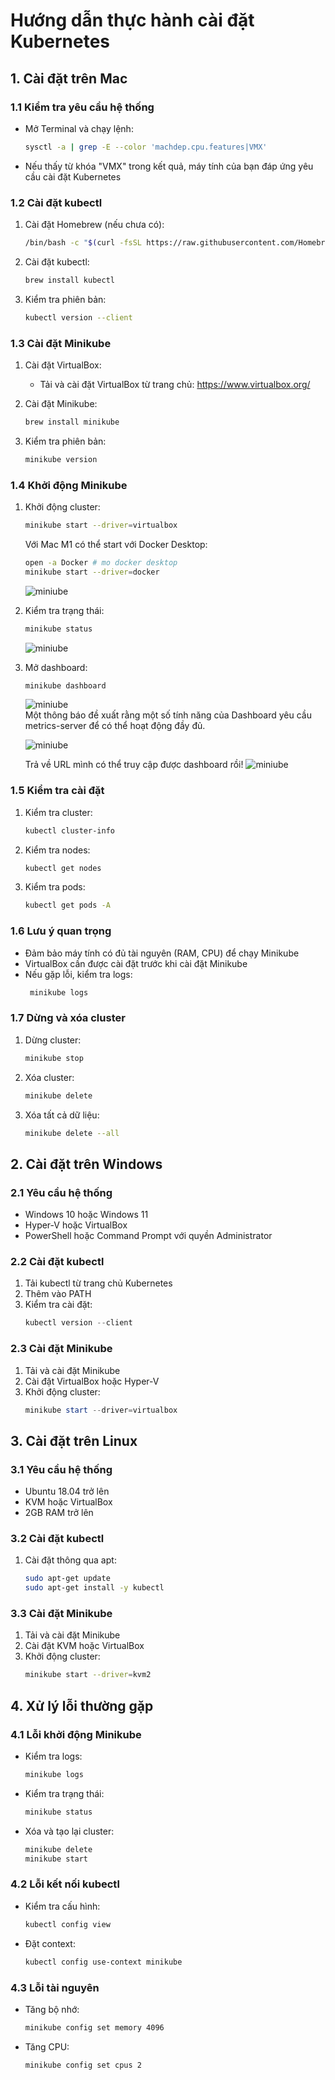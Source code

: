 # Hướng dẫn thực hành cài đặt Kubernetes

## 1. Cài đặt trên Mac

### 1.1 Kiểm tra yêu cầu hệ thống
- Mở Terminal và chạy lệnh:
  ```bash
  sysctl -a | grep -E --color 'machdep.cpu.features|VMX'
  ```
- Nếu thấy từ khóa "VMX" trong kết quả, máy tính của bạn đáp ứng yêu cầu cài đặt Kubernetes

### 1.2 Cài đặt kubectl
1. Cài đặt Homebrew (nếu chưa có):
   ```bash
   /bin/bash -c "$(curl -fsSL https://raw.githubusercontent.com/Homebrew/install/HEAD/install.sh)"
   ```

2. Cài đặt kubectl:
   ```bash
   brew install kubectl
   ```

3. Kiểm tra phiên bản:
   ```bash
   kubectl version --client
   ```

### 1.3 Cài đặt Minikube
1. Cài đặt VirtualBox:
   - Tải và cài đặt VirtualBox từ trang chủ: https://www.virtualbox.org/

2. Cài đặt Minikube:
   ```bash
   brew install minikube
   ```

3. Kiểm tra phiên bản:
   ```bash
   minikube version
   ```

### 1.4 Khởi động Minikube
1. Khởi động cluster:
   ```bash
   minikube start --driver=virtualbox
   ```
   
   Với Mac M1 có thể start với Docker Desktop:
   ```bash
   open -a Docker # mo docker desktop
   minikube start --driver=docker
   ```
	![miniube](./images/minikube-dockerdesktop.png)

2. Kiểm tra trạng thái:
   ```bash
   minikube status
   ```
   ![miniube](./images/minikube_status.png)

3. Mở dashboard:
   ```bash
   minikube dashboard
   ```
   ![miniube](./images/minikube_dashboard1.png)  
   Một thông báo đề xuất rằng một số tính năng của Dashboard yêu cầu metrics-server để có thể hoạt động đầy đủ. 

   ![miniube](./images/minikube_dashboard2.png)

   Trả về URL mình có thể truy cập được dashboard rồi!
   ![miniube](./images/minikube_dashboard3.png)

### 1.5 Kiểm tra cài đặt
1. Kiểm tra cluster:
   ```bash
   kubectl cluster-info
   ```

2. Kiểm tra nodes:
   ```bash
   kubectl get nodes
   ```

3. Kiểm tra pods:
   ```bash
   kubectl get pods -A
   ```

### 1.6 Lưu ý quan trọng
- Đảm bảo máy tính có đủ tài nguyên (RAM, CPU) để chạy Minikube
- VirtualBox cần được cài đặt trước khi cài đặt Minikube
- Nếu gặp lỗi, kiểm tra logs:
  ```bash
   minikube logs
   ```

### 1.7 Dừng và xóa cluster
1. Dừng cluster:
   ```bash
   minikube stop
   ```

2. Xóa cluster:
   ```bash
   minikube delete
   ```

3. Xóa tất cả dữ liệu:
   ```bash
   minikube delete --all
   ```

## 2. Cài đặt trên Windows

### 2.1 Yêu cầu hệ thống
- Windows 10 hoặc Windows 11
- Hyper-V hoặc VirtualBox
- PowerShell hoặc Command Prompt với quyền Administrator

### 2.2 Cài đặt kubectl
1. Tải kubectl từ trang chủ Kubernetes
2. Thêm vào PATH
3. Kiểm tra cài đặt:
   ```powershell
   kubectl version --client
   ```

### 2.3 Cài đặt Minikube
1. Tải và cài đặt Minikube
2. Cài đặt VirtualBox hoặc Hyper-V
3. Khởi động cluster:
   ```powershell
   minikube start --driver=virtualbox
   ```

## 3. Cài đặt trên Linux

### 3.1 Yêu cầu hệ thống
- Ubuntu 18.04 trở lên
- KVM hoặc VirtualBox
- 2GB RAM trở lên

### 3.2 Cài đặt kubectl
1. Cài đặt thông qua apt:
   ```bash
   sudo apt-get update
   sudo apt-get install -y kubectl
   ```

### 3.3 Cài đặt Minikube
1. Tải và cài đặt Minikube
2. Cài đặt KVM hoặc VirtualBox
3. Khởi động cluster:
   ```bash
   minikube start --driver=kvm2
   ```

## 4. Xử lý lỗi thường gặp

### 4.1 Lỗi khởi động Minikube
- Kiểm tra logs:
  ```bash
  minikube logs
  ```
- Kiểm tra trạng thái:
  ```bash
  minikube status
  ```
- Xóa và tạo lại cluster:
  ```bash
  minikube delete
  minikube start
  ```

### 4.2 Lỗi kết nối kubectl
- Kiểm tra cấu hình:
  ```bash
  kubectl config view
  ```
- Đặt context:
  ```bash
  kubectl config use-context minikube
  ```

### 4.3 Lỗi tài nguyên
- Tăng bộ nhớ:
  ```bash
  minikube config set memory 4096
  ```
- Tăng CPU:
  ```bash
  minikube config set cpus 2
  ``` 